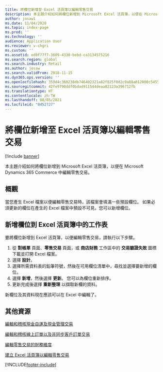 ```yaml
---
title: 將欄位新增至 Excel 活頁簿以編輯零售交易
description: 本主題介紹如何將欄位新增到 Microsoft Excel 活頁簿，以便在 Microsoft Dynamics 365 Commerce 中編輯零售交易。
author: josaw1
ms.date: 11/04/2020
ms.topic: index-page
ms.prod: ''
ms.technology: ''
audience: Application User
ms.reviewer: v-chgri
ms.custom: ''
ms.assetid: ed0f77f7-3609-4330-bebd-ca3134575216
ms.search.region: global
ms.search.industry: Retail
ms.author: josaw
ms.search.validFrom: 2018-11-15
ms.dyn365.ops.version: ''
ms.openlocfilehash: 359d4c360238db746402321a82f825f0d2c9a88a012800c5455d453e3a8bda73
ms.sourcegitcommit: 42fe9790ddf0bdad911544deaa82123a396712fb
ms.translationtype: HT
ms.contentlocale: zh-TW
ms.lasthandoff: 08/05/2021
ms.locfileid: "8452727"
---
```

# <a name="add-fields-to-an-excel-workbook-to-edit-retail-transactions"></a>將欄位新增至 Excel 活頁簿以編輯零售交易

[!include [banner](../includes/banner.md)]

本主題介紹如何將欄位新增到 Microsoft Excel 活頁簿，以便在 Microsoft Dynamics 365 Commerce 中編輯零售交易。

## <a name="overview"></a>概觀

當您產生 Excel 檔案以便編輯零售交易時，該檔案會填滿一些預設欄位。 如果必須更新的欄位在產生的 Excel 檔案中預設不可見，您可以新增欄位。

## <a name="add-fields-to-a-worksheet-in-an-excel-workbook"></a>新增欄位到 Excel 活頁簿中的工作表

要將欄位新增到 Excel 活頁簿，以便編輯零售交易，請執行以下步驟。

1. 從 **對帳單** 頁面、**零售交易** 頁面，或 **商店財務** 工作區中的 **交易驗證失敗** 圖標下載並打開 Excel 檔案。
1. 選擇 **設計**。
1. 選擇所需資料表的鉛筆符號，然後在可用欄位清單中，尋找並選擇要新增的欄位。
1. 選擇 **新增**，然後選擇 **更新**。 您可以為欄位重新排序。
1. 更新完成後選擇 **重新整理** 以擷取新欄的資料。

新欄位及其資料現在應該可以在 Excel 中編輯了。

## <a name="additional-resources"></a>其他資源

[編輯和稽核現金自運及現金管理交易](edit-cash-trans.md)

[編輯和稽核線上訂單以及非同步客戶訂單交易](edit-order-trans.md)

[編輯零售交易的財務維度](edit-financial-dim.md)

[建立 Excel 活頁簿以編輯零售交易](create-excel-edit.md)


[!INCLUDE[footer-include](../includes/footer-banner.md)]